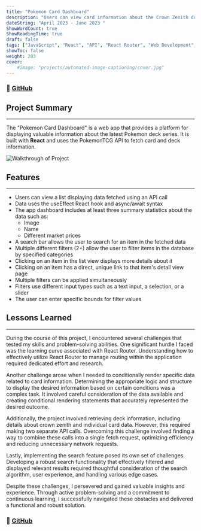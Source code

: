 ```yaml
---
title: "Pokemon Card Dashboard"
description: "Users can view card information about the Crown Zenith deck series."
dateString: "April 2023 - June 2023 "
ShowWordCount: true
ShowReadingTime: true
draft: false
tags: ["JavaScript", "React", "API", "React Router", "Web Development", "Frontend Development", "HTML", "CSS"]
showToc: false
weight: 203
cover:
    #image: "projects/automated-image-captioning/cover.jpg"
--- 
```

### 🔗 [GitHub](https://github.com/gabrielaliera/data-dashboard)

## Project Summary
***
The "Pokemon Card Dashboard" is a web app that provides a platform for displaying valuable information about the latest Pokemon deck series. It is built with **React** and uses the PokemonTCG API to fetch card and deck information.

![Walkthrough of Project](/walkthrough.gif)

## Features
***
- Users can view a list displaying data fetched using an API call
- Data uses the useEffect React hook and async/await syntax
- The app dashboard includes at least three summary statistics about the data such as:
    - Image
    - Name
    - Different market prices
- A search bar allows the user to search for an item in the fetched data
- Multiple different filters (2+) allow the user to filter items in the database by specified categories
- Clicking on an item in the list view displays more details about it
- Clicking on an item has a direct, unique link to that item's detail view page
- Multiple filters can be applied simultaneously
- Filters use different input types such as a text input, a selection, or a slider
- The user can enter specific bounds for filter values

## Lessons Learned
***
During the course of this project, I encountered several challenges that tested my skills and problem-solving abilities. One significant hurdle I faced was the learning curve associated with React Router. Understanding how to effectively utilize React Router to manage routing within the application required dedicated effort and research.

Another challenge arose when I needed to conditionally render specific data related to card information. Determining the appropriate logic and structure to display the desired information based on certain conditions was a complex task. It involved careful consideration of the data available and creating conditional rendering statements that accurately represented the desired outcome.

Additionally, the project involved retrieving deck information, including details about crown zenith and individual card data. However, this required making two separate API calls. Overcoming this challenge involved finding a way to combine these calls into a single fetch request, optimizing efficiency and reducing unnecessary network requests.

Lastly, implementing the search feature posed its own set of challenges. Developing a robust search functionality that effectively filtered and displayed relevant results required thoughtful consideration of the search algorithm, user experience, and handling various edge cases.

Despite these challenges, I persevered and gained valuable insights and experience. Through active problem-solving and a commitment to continuous learning, I successfully navigated these obstacles and delivered a functional and robust solution.

### 🔗 [GitHub](https://github.com/gabrielaliera/data-dashboard)
